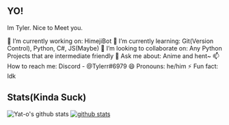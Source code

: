 ## YO!
Im Tyler. Nice to Meet you.

🔭 I’m currently working on: HimejiBot
🌱 I’m currently learning: Git(Version Control), Python, C#, JS(Maybe)
👯 I’m looking to collaborate on: Any Python Projects that are intermediate friendly
💬 Ask me about: Anime and hent~
📫 How to reach me: Discord - @Tylerr#6979
😄 Pronouns: he/him
⚡ Fun fact: Idk


## Stats(Kinda Suck)
![Yat-o's github stats](https://github-readme-stats.vercel.app/api?username=Yat-o&show_icons=true&theme=radical)
[![github stats](https://github-readme-stats.vercel.app/api/top-langs?username=Yat-o&count_private=true&show_icons=true&theme=radical)](https://github.com/Yat-o)
